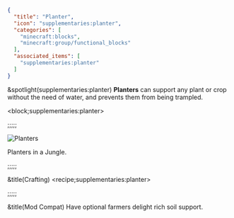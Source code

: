 ```json
{
  "title": "Planter",
  "icon": "supplementaries:planter",
  "categories": [
    "minecraft:blocks",
    "minecraft:group/functional_blocks"
  ],
  "associated_items": [
    "supplementaries:planter"
  ]
}
```

&spotlight(supplementaries:planter)
**Planters** can support any plant or crop without the need of water, and prevents them from being trampled.

<block;supplementaries:planter>

;;;;;

![Planters](supplementaries:textures/gui/image/planters.png,fit)

Planters in a Jungle.

;;;;;

&title(Crafting)
<recipe;supplementaries:planter>

;;;;;

&title(Mod Compat)
Have optional farmers delight rich soil support.

